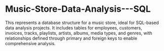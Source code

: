 # Music-Store-Data-Analysis---SQL
This  represents a database structure for a music store, ideal for SQL-based data analysis projects. It includes tables for employees, customers, invoices, tracks, playlists, artists, albums, media types, and genres, with relationships defined through primary and foreign keys to enable comprehensive analysis.
